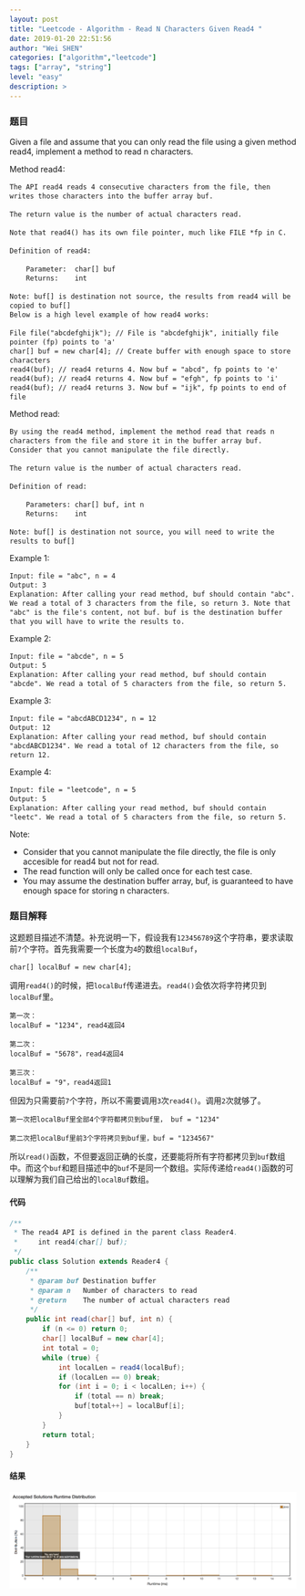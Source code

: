 ```yaml
---
layout: post
title: "Leetcode - Algorithm - Read N Characters Given Read4 "
date: 2019-01-20 22:51:56
author: "Wei SHEN"
categories: ["algorithm","leetcode"]
tags: ["array", "string"]
level: "easy"
description: >
---
```


### 题目
Given a file and assume that you can only read the file using a given method read4, implement a method to read n characters.

Method read4:
```
The API read4 reads 4 consecutive characters from the file, then writes those characters into the buffer array buf.

The return value is the number of actual characters read.

Note that read4() has its own file pointer, much like FILE *fp in C.

Definition of read4:

    Parameter:  char[] buf
    Returns:    int

Note: buf[] is destination not source, the results from read4 will be copied to buf[]
Below is a high level example of how read4 works:

File file("abcdefghijk"); // File is "abcdefghijk", initially file pointer (fp) points to 'a'
char[] buf = new char[4]; // Create buffer with enough space to store characters
read4(buf); // read4 returns 4. Now buf = "abcd", fp points to 'e'
read4(buf); // read4 returns 4. Now buf = "efgh", fp points to 'i'
read4(buf); // read4 returns 3. Now buf = "ijk", fp points to end of file
```

Method read:
```
By using the read4 method, implement the method read that reads n characters from the file and store it in the buffer array buf. Consider that you cannot manipulate the file directly.

The return value is the number of actual characters read.

Definition of read:

    Parameters:	char[] buf, int n
    Returns:	int

Note: buf[] is destination not source, you will need to write the results to buf[]
```

Example 1:
```
Input: file = "abc", n = 4
Output: 3
Explanation: After calling your read method, buf should contain "abc". We read a total of 3 characters from the file, so return 3. Note that "abc" is the file's content, not buf. buf is the destination buffer that you will have to write the results to.
```

Example 2:
```
Input: file = "abcde", n = 5
Output: 5
Explanation: After calling your read method, buf should contain "abcde". We read a total of 5 characters from the file, so return 5.
```

Example 3:
```
Input: file = "abcdABCD1234", n = 12
Output: 12
Explanation: After calling your read method, buf should contain "abcdABCD1234". We read a total of 12 characters from the file, so return 12.
```

Example 4:
```
Input: file = "leetcode", n = 5
Output: 5
Explanation: After calling your read method, buf should contain "leetc". We read a total of 5 characters from the file, so return 5.
```

Note:
* Consider that you cannot manipulate the file directly, the file is only accesible for read4 but not for read.
* The read function will only be called once for each test case.
* You may assume the destination buffer array, buf, is guaranteed to have enough space for storing n characters.

### 题目解释
这题题目描述不清楚。补充说明一下，假设我有`123456789`这个字符串，要求读取前`7`个字符。首先我需要一个长度为`4`的数组`localBuf`，
```
char[] localBuf = new char[4];
```
调用`read4()`的时候，把`localBuf`传递进去。`read4()`会依次将字符拷贝到`localBuf`里。
```
第一次：
localBuf = "1234", read4返回4

第二次：
localBuf = "5678"，read4返回4

第三次：
localBuf = "9"，read4返回1
```

但因为只需要前`7`个字符，所以不需要调用`3`次`read4()`。调用`2`次就够了。
```
第一次把localBuf里全部4个字符都拷贝到buf里， buf = "1234"

第二次把localBuf里前3个字符拷贝到buf里，buf = "1234567"
```

所以`read()`函数，不但要返回正确的长度，还要能将所有字符都拷贝到`buf`数组中。而这个`buf`和题目描述中的`buf`不是同一个数组。实际传递给`read4()`函数的可以理解为我们自己给出的`localBuf`数组。

#### 代码
```java
/**
 * The read4 API is defined in the parent class Reader4.
 *     int read4(char[] buf);
 */
public class Solution extends Reader4 {
    /**
     * @param buf Destination buffer
     * @param n   Number of characters to read
     * @return    The number of actual characters read
     */
    public int read(char[] buf, int n) {
        if (n <= 0) return 0;
        char[] localBuf = new char[4];
        int total = 0;
        while (true) {
            int localLen = read4(localBuf);
            if (localLen == 0) break;
            for (int i = 0; i < localLen; i++) {
                if (total == n) break;
                buf[total++] = localBuf[i];
            }
        }
        return total;
    }
}
```

#### 结果
![read-n-characters-given-read4-1](/images/leetcode/read-n-characters-given-read4-1.png)
